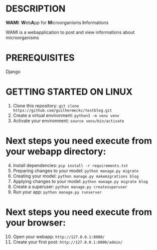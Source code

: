 # DESCRIPTION
**WAMI**: **W**eb**A**pp for **M**icroorganisms **I**nformations

WAMI is a webapplication to post and view informations about microorganisms

# PREREQUISITES
Django

# GETTING STARTED ON LINUX
1. Clone this repository: ```git clone https://github.com/guilhermeckc/testblog.git```
2. Create a virtual environment: ```python3 -m venv venv```
3. Activate your environment: ```source venv/bin/activate```

# Next steps you need execute from your webapp directory:

4. Install dependencies: ```pip install -r requirements.txt```
5. Preparing changes to your model: ```python manage.py migrate ```
6. Creating your model: ```python manage.py makemigrations blog```
7. Applying changes to your model: ```python manage.py migrate blog``` 
8. Create a superuser: ```python manage.py createsuperuser```
9. Run your app: ```python manage.py runserver```

# Next steps you need execute from your browser: 

10. Open your webapp: ```http://127.0.0.1:8000/```
11. Create your first post: ```http://127.0.0.1:8000/admin/```
